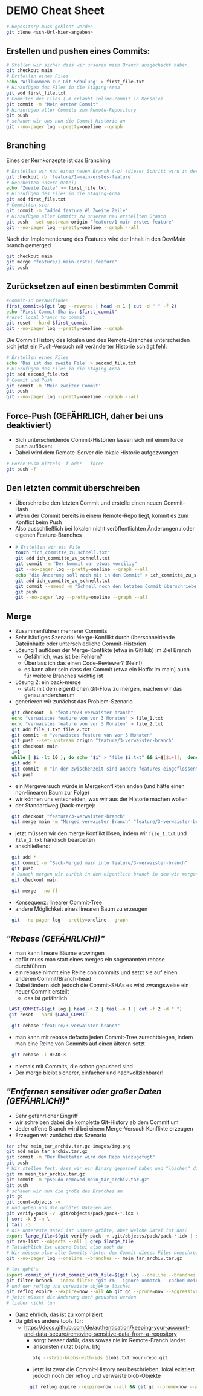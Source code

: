 
# DEMO Cheat Sheet

```bash
# Repository muss geklont werden.
git clone <ssh-Url-hier-angeben>
```

## Erstellen und pushen eines Commits:

  ```bash
  # Stellen wir sicher dass wir unseren main Branch ausgecheckt haben.
  git checkout main
  # Erstellen eines Files
  echo 'Willkommen zur Git Schulung' > first_file.txt
  # Hinzufügen des Files in die Staging-Area
  git add first_file.txt
  # Commiten des Files (-m erlaubt inline-commit in Konsole)
  git commit -m "Mein erster Commit"
  # Hinzufügen aller Commits zum Remote-Repository 
  git push
  # schauen wir uns nun die Commit-Historie an
  git --no-pager log --pretty=oneline --graph
  ```

## Branching
Eines der Kernkonzepte ist das Branching
```bash
# Erstellen wir nun einen neuen Branch (-b) (dieser Schritt wird in der Regel über Github/etc. gelöst);
git checkout -b 'feature/1-main-erstes-feature'
# Bearbeiten unsere Datei;
echo 'Zweite Zeile' >> first_file.txt
# Hinzufügen des Files in die Staging-Area
git add first_file.txt
# Committen sie;
git commit -m "added feature #1 Zweite Zeile"
# Hinzufügen aller Commits zu unserem neu erstellten Branch
git push --set-upstream origin 'feature/1-main-erstes-feature'
git --no-pager log --pretty=oneline --graph --all 
```
Nach der Implementierung des Features wird der Inhalt in den Dev/Main branch gemerged
```bash
git checkout main 
git merge "feature/1-main-erstes-feature"
git push
```

## Zurücksetzen auf einen bestimmten Commit
```bash
#Commit-Id herausfinden
first_commit=$(git log --reverse | head -n 1 | cut -d " " -f 2)
echo "First Commit-Sha is: $first_commit"
#reset local branch to commit
git reset --hard $first_commit
git --no-pager log --pretty=oneline --graph
```
Die Commit History des lokalen und des Remote-Branches unterscheiden sich jetzt
ein Push-Versuch mit veränderter Historie schlägt fehl:
```bash
# Erstellen eines Files
echo 'Das ist das zweite File' > second_file.txt
# Hinzufügen des Files in die Staging-Area
git add second_file.txt
# Commit und Push
git commit -m 'Mein zweiter Commit'
git push
git --no-pager log --pretty=oneline --graph --all 
```

## Force-Push (GEFÄHRLICH, daher bei uns deaktiviert)
- Sich unterscheidende Commit-Historien lassen sich mit einen force push auflösen:
- Dabei wird dem Remote-Server die lokale Historie aufgezwungen
```bash
# Force-Push mittels -f oder --force
git push -f
```


## Den letzten commit überschreiben
- Überschreibe den letzten Commit und erstelle einen neuen Commit-Hash
- Wenn der Commit bereits in einem Remote-Repo liegt, kommt es zum Konflict beim Push
- Also ausschließlich bei lokalen nicht veröffentlichten Änderungen / oder eigenen Feature-Branches
- ```bash   
  # Erstellen wir ein File
  touch "ich_committe_zu_schnell.txt"
  git add ich_committe_zu_schnell.txt
  git commit -m "Der kommit war etwas voreilig"
  git --no-pager log --pretty=oneline --graph --all
  echo "die Änderung soll noch mit in den Commit" > ich_committe_zu_schnell.txt             
  git add ich_committe_zu_schnell.txt
  git commit --amend -m "Schnell noch den letzten Commit überschrieben"
  git push
  git --no-pager log --pretty=oneline --graph --all
  ```

## Merge
- Zusammenführen mehrerer Commits
- Sehr häufiges Szenario: Merge-Konflikt durch überschneidende Dateiinhalte oder unterschiedliche Commit-Historien
- Lösung 1 auflösen der Merge-Konflikte (etwa in GitHub) im Ziel Branch
  - Gefährlich, was ist bei Fehlern?
  - Überlass ich das einen Code-Reviewer? (Nein!)
  - es kann aber sein dass der Commit (etwa ein Hotfix im main) auch für weitere Branches wichtig ist
- Lösung 2: ein back-merge
  - statt mit dem eigentlichen Git-Flow zu mergen, machen wir das genau andersherum
- generieren wir zunächst das Problem-Szenario
```bash
  git checkout -b "feature/3-verwaister-branch"
  echo "verwaistes feature von vor 3 Monaten" > file_1.txt
  echo "verwaistes feature von vor 3 Monaten" > file_2.txt
  git add file_1.txt file_2.txt
  git commit -m "verwaistes feature von vor 3 Monaten"
  git push --set-upstream origin "feature/3-verwaister-branch"
  git checkout main
  i=1
  while [ $i -lt 10 ]; do echo "$i" > "file_$i.txt" && i=$[$i+1];  done 
  git add *
  git commit -m "in der zwischenzeit sind andere features eingeflossen"
  git push
```
- ein Mergeversuch würde in Mergekonflikten enden (und hätte einen non-linearen Baum zur Folge)
- wir können uns entscheiden, was wir aus der Historie machen wollen
- der Standardweg (back-merge):
```bash
  git checkout "feature/3-verwaister-branch"
  git merge main -m "Merged verwaister Branch" "feature/3-verwaister-branch"
```
- jetzt müssen wir den merge Konflikt lösen, indem wir ```file_1.txt``` und ```file_2.txt``` händisch bearbeiten
- anschließend:
```bash
  git add *
  git commit -m "Back-Merged main into feature/3-verwaister-branch"
  git push 
  # Danach mergen wir zurück in den eigentlich branch in den wir mergen wollen
  git checkout main

  git merge --no-ff 
```
- Konsequenz: linearer Commit-Tree
- andere Möglichkeit eines linearen Baum zu erzeugen
```bash
  git --no-pager log --pretty=oneline --graph 
```
## _"Rebase (GEFÄHRLICH!)"_
- man kann lineare Bäume erzwingen
- dafür muss man statt eines merges ein sogenannten rebase durchführen
- ein rebase nimmt eine Reihe con commits und setzt sie auf einen anderen Commit/Branch-head
- Dabei ändern sich jedoch die Commit-SHAs es wird zwangsweise ein neuer Commit erstellt
  - das ist gefährlich
```bash
 LAST_COMMIT=$(git log | head -n 2 | tail -n 1 | cut -f 2 -d " ")
 git reset --hard $LAST_COMMIT
```
```bash
  git rebase "feature/3-verwaister-branch"
```

- man kann mit rebase defacto jeden Commit-Tree zurechtbiegen, indem man eine Reihe von Commits auf einen älteren setzt
```bash
  git rebase -i HEAD~3
```
- niemals mit Commits, die schon gepushed sind
- Der merge bleibt sicherer, einfacher und nachvollziehbarer!

## _"Entfernen sensitiver oder großer Daten (GEFÄHRLICH!)"_
- Sehr gefährlicher Eingriff
- wir schreiben dabei die komplette Git-History ab dem Commit um
- Jeder offene Branch wird bei einem Merge-Versuch Konflikte erzeugen
- Erzeugen wir zunächst das Szenario
```bash
tar cfvz mein_tar_archiv.tar.gz images/img.png
git add mein_tar_archiv.tar.gz
git commit -m "Der Übeltäter wird dem Repo hinzugefügt"
git push
# Wir stellen fest, dass wir ein Binary gepushed haben und "löschen" dieses (scheinbar).
git rm mein_tar_archiv.tar.gz
git commit -m "pseudo-removed mein_tar_archiv.tar.gz"
git push 
# schauen wir nun die größe des Branches an
git gc
git count-objects -v
# und geben uns die größten Dateien aus
git verify-pack -v .git/objects/pack/pack-*.idx \
| sort -k 3 -n \
| tail -3
# die untereste Datei ist unsere größte, aber welche Datei ist das?
export large_file=$(git verify-pack -v .git/objects/pack/pack-*.idx | sort -k 3 -n | tail -1 | cut -d " " -f 1)
git rev-list --objects --all | grep $large_file
# Tatsächlich ist unsere Datei also noch da
# Wir müssen also alle Commits hinter dem Commit dieses Files neuschreiben um jeden Snapshot zu entfernen
git --no-pager log --oneline --branches -- mein_tar_archiv.tar.gz

# los geht's
export commit_of_first_commit_with_file=$(git log --oneline --branches -- mein_tar_archiv.tar.gz | tail -n 1 | cut -d " " -f 1)
git filter-branch --index-filter "git rm --ignore-unmatch --cached mein_tar_archiv.tar.gz" -- "$commit_of_first_commit_with_file^.."
# und den reflog und verwaiste objekte löschen
git reflog expire --expire=now --all && git gc --prune=now --aggressive
# jetzt müsste die Anderung noch gepushed werden
# lieber nicht tun
```
- Ganz ehrlich, das ist zu kompliziert
- Da gibt es andere tools für: 
  - https://docs.github.com/de/authentication/keeping-your-account-and-data-secure/removing-sensitive-data-from-a-repository
    - sorgt besser dafür, dass sowas nie im Remote-Branch landet 
    - ansonsten nutzt bsplw. bfg 
    ```bash
       bfg --strip-blobs-with-ids blobs.txt your-repo.git
    ```
    - jetzt ist zwar die Commit-History neu beschrieben, lokal existiert jedoch noch der reflog und verwaiste blob-Objekte
    ```bash 
      git reflog expire --expire=now --all && git gc --prune=now --aggressive
    ```
